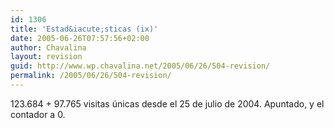```yaml
---
id: 1306
title: 'Estad&iacute;sticas (ix)'
date: 2005-06-26T07:57:56+02:00
author: Chavalina
layout: revision
guid: http://www.wp.chavalina.net/2005/06/26/504-revision/
permalink: /2005/06/26/504-revision/
---
```

123.684 + 97.765 visitas &uacute;nicas desde el 25 de julio de 2004. Apuntado, y el contador a 0.
